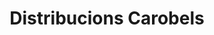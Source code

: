 ---
title: "Distribucions Carobels"
url: /santa-coloma-de-gramenet/distribucions-carobels/
shop: cosméticos
---